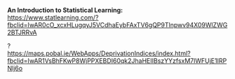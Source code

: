 **An Introduction to Statistical Learning:** \
https://www.statlearning.com/?fbclid=IwAR0cO_xcxHLugqyJ5VCdhaEybFAxTV6gQP9Tlnpwv94X09WlZWG2BTJRRvA

?\
https://maps.pobal.ie/WebApps/DeprivationIndices/index.html?fbclid=IwAR1VsBhFKwP8WjPPXEBDI60qk2JhaHEIIBszYYzfsxM7lWFUjE1IRPNlj6o